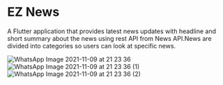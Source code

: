 # EZ News 

A Flutter application that provides latest news updates with headline and short summary about the
news using rest API from News API.News are divided into categories so users can look at specific news.

![WhatsApp Image 2021-11-09 at 21 23 36](https://user-images.githubusercontent.com/25640640/140958954-0f742189-b04e-47ec-8311-5e05c0d76340.jpeg)
![WhatsApp Image 2021-11-09 at 21 23 36 (1)](https://user-images.githubusercontent.com/25640640/140958971-b0ef5354-f785-4288-9d4d-f7ed1f3c730c.jpeg)
![WhatsApp Image 2021-11-09 at 21 23 36 (2)](https://user-images.githubusercontent.com/25640640/140958981-6c5607ac-bd6b-4f54-8ebe-427c9a2540c1.jpeg)
